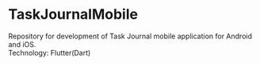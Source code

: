 # TaskJournalMobile
Repository for development of Task Journal mobile application for Android and iOS.  
Technology: Flutter(Dart)

